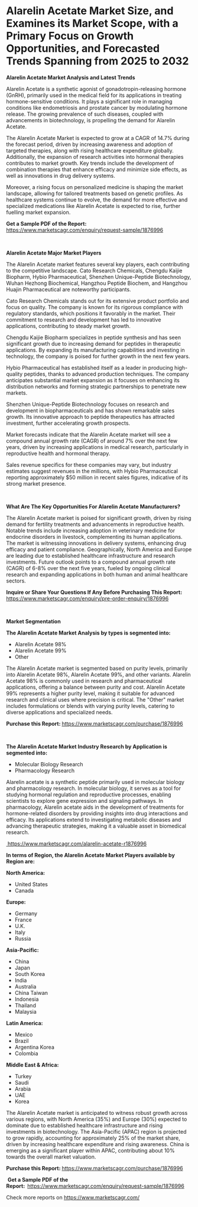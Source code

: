 <p><h1>Alarelin Acetate Market Size, and Examines its Market Scope, with a Primary Focus on Growth Opportunities, and Forecasted Trends Spanning from 2025 to 2032</h1></p><p><strong>Alarelin Acetate Market Analysis and Latest Trends</strong></p>
<p><p>Alarelin Acetate is a synthetic agonist of gonadotropin-releasing hormone (GnRH), primarily used in the medical field for its applications in treating hormone-sensitive conditions. It plays a significant role in managing conditions like endometriosis and prostate cancer by modulating hormone release. The growing prevalence of such diseases, coupled with advancements in biotechnology, is propelling the demand for Alarelin Acetate.</p><p>The Alarelin Acetate Market is expected to grow at a CAGR of 14.7% during the forecast period, driven by increasing awareness and adoption of targeted therapies, along with rising healthcare expenditure globally. Additionally, the expansion of research activities into hormonal therapies contributes to market growth. Key trends include the development of combination therapies that enhance efficacy and minimize side effects, as well as innovations in drug delivery systems. </p><p>Moreover, a rising focus on personalized medicine is shaping the market landscape, allowing for tailored treatments based on genetic profiles. As healthcare systems continue to evolve, the demand for more effective and specialized medications like Alarelin Acetate is expected to rise, further fuelling market expansion.</p></p>
<p><strong>Get a Sample PDF of the Report:&nbsp;</strong> <a href="https://www.marketscagr.com/enquiry/request-sample/1876996?utm_campaign=2795&utm_medium=2&utm_source=Github&utm_content=ia&utm_term=08032025&utm_id=alarelin-acetate">https://www.marketscagr.com/enquiry/request-sample/1876996</a></p>
<p>&nbsp;</p>
<p><strong>Alarelin Acetate Major Market Players</strong></p>
<p><p>The Alarelin Acetate market features several key players, each contributing to the competitive landscape. Cato Research Chemicals, Chengdu Kaijie Biopharm, Hybio Pharmaceutical, Shenzhen Unique-Peptide Biotechnology, Wuhan Hezhong Biochemical, Hangzhou Peptide Biochem, and Hangzhou Huajin Pharmaceutical are noteworthy participants.</p><p>Cato Research Chemicals stands out for its extensive product portfolio and focus on quality. The company is known for its rigorous compliance with regulatory standards, which positions it favorably in the market. Their commitment to research and development has led to innovative applications, contributing to steady market growth.</p><p>Chengdu Kaijie Biopharm specializes in peptide synthesis and has seen significant growth due to increasing demand for peptides in therapeutic applications. By expanding its manufacturing capabilities and investing in technology, the company is poised for further growth in the next few years.</p><p>Hybio Pharmaceutical has established itself as a leader in producing high-quality peptides, thanks to advanced production techniques. The company anticipates substantial market expansion as it focuses on enhancing its distribution networks and forming strategic partnerships to penetrate new markets.</p><p>Shenzhen Unique-Peptide Biotechnology focuses on research and development in biopharmaceuticals and has shown remarkable sales growth. Its innovative approach to peptide therapeutics has attracted investment, further accelerating growth prospects.</p><p>Market forecasts indicate that the Alarelin Acetate market will see a compound annual growth rate (CAGR) of around 7% over the next few years, driven by increasing applications in medical research, particularly in reproductive health and hormonal therapy.</p><p>Sales revenue specifics for these companies may vary, but industry estimates suggest revenues in the millions, with Hybio Pharmaceutical reporting approximately $50 million in recent sales figures, indicative of its strong market presence.</p></p>
<p>&nbsp;</p>
<p><strong>What Are The Key Opportunities For Alarelin Acetate Manufacturers?</strong></p>
<p><p>The Alarelin Acetate market is poised for significant growth, driven by rising demand for fertility treatments and advancements in reproductive health. Notable trends include increasing adoption in veterinary medicine for endocrine disorders in livestock, complementing its human applications. The market is witnessing innovations in delivery systems, enhancing drug efficacy and patient compliance. Geographically, North America and Europe are leading due to established healthcare infrastructure and research investments. Future outlook points to a compound annual growth rate (CAGR) of 6-8% over the next five years, fueled by ongoing clinical research and expanding applications in both human and animal healthcare sectors.</p></p>
<p><strong>Inquire or Share Your Questions If Any Before Purchasing This Report:</strong> <a href="https://www.marketscagr.com/enquiry/pre-order-enquiry/1876996?utm_campaign=2795&utm_medium=2&utm_source=Github&utm_content=ia&utm_term=08032025&utm_id=alarelin-acetate">https://www.marketscagr.com/enquiry/pre-order-enquiry/1876996</a></p>
<p>&nbsp;</p>
<p><strong>Market Segmentation</strong></p>
<p><strong>The Alarelin Acetate Market Analysis by types is segmented into:</strong></p>
<p><ul><li>Alarelin Acetate 98%</li><li>Alarelin Acetate 99%</li><li>Other</li></ul></p>
<p><p>The Alarelin Acetate market is segmented based on purity levels, primarily into Alarelin Acetate 98%, Alarelin Acetate 99%, and other variants. Alarelin Acetate 98% is commonly used in research and pharmaceutical applications, offering a balance between purity and cost. Alarelin Acetate 99% represents a higher purity level, making it suitable for advanced research and clinical uses where precision is critical. The "Other" market includes formulations or blends with varying purity levels, catering to diverse applications and specialized needs.</p></p>
<p><strong>Purchase this Report:&nbsp;</strong><a href="https://www.marketscagr.com/purchase/1876996?utm_campaign=2795&utm_medium=2&utm_source=Github&utm_content=ia&utm_term=08032025&utm_id=alarelin-acetate">https://www.marketscagr.com/purchase/1876996</a></p>
<p>&nbsp;</p>
<p><strong>The Alarelin Acetate Market Industry Research by Application is segmented into:</strong></p>
<p><ul><li>Molecular Biology Research</li><li>Pharmacology Research</li></ul></p>
<p><p>Alarelin acetate is a synthetic peptide primarily used in molecular biology and pharmacology research. In molecular biology, it serves as a tool for studying hormonal regulation and reproductive processes, enabling scientists to explore gene expression and signaling pathways. In pharmacology, Alarelin acetate aids in the development of treatments for hormone-related disorders by providing insights into drug interactions and efficacy. Its applications extend to investigating metabolic diseases and advancing therapeutic strategies, making it a valuable asset in biomedical research.</p></p>
<p><a href="https://www.marketscagr.com/alarelin-acetate-r1876996?utm_campaign=2795&utm_medium=2&utm_source=Github&utm_content=ia&utm_term=08032025&utm_id=alarelin-acetate">&nbsp;https://www.marketscagr.com/alarelin-acetate-r1876996</a></p>
<p><strong>In terms of Region, the Alarelin Acetate Market Players available by Region are:</strong></p>
<p>
    <p> <strong> North America: </strong>
        <ul>
            <li>United States</li>
            <li>Canada</li>
        </ul>
        </p> 
    <p> <strong> Europe: </strong>
        <ul>
            <li>Germany</li>
            <li>France</li>
            <li>U.K.</li>
            <li>Italy</li>
            <li>Russia</li>
        </ul>
        </p> 
    <p> <strong> Asia-Pacific: </strong>
        <ul>
            <li>China</li>
            <li>Japan</li>
            <li>South Korea</li>
            <li>India</li>
            <li>Australia</li>
            <li>China Taiwan</li>
            <li>Indonesia</li>
            <li>Thailand</li>
            <li>Malaysia</li>
        </ul>
        </p> 
    <p> <strong> Latin America: </strong>
        <ul>
            <li>Mexico</li>
            <li>Brazil</li>
            <li>Argentina Korea</li>
            <li>Colombia</li>
        </ul>
        </p> 
    <p> <strong> Middle East & Africa: </strong>
        <ul>
            <li>Turkey</li>
            <li>Saudi</li>
            <li>Arabia</li>
            <li>UAE</li>
            <li>Korea</li>
        </ul>
    </p>
    </p>
<p><p>The Alarelin Acetate market is anticipated to witness robust growth across various regions, with North America (35%) and Europe (30%) expected to dominate due to established healthcare infrastructure and rising investments in biotechnology. The Asia-Pacific (APAC) region is projected to grow rapidly, accounting for approximately 25% of the market share, driven by increasing healthcare expenditure and rising awareness. China is emerging as a significant player within APAC, contributing about 10% towards the overall market valuation.</p></p>
<p><strong>Purchase this Report: </strong><a href="https://www.marketscagr.com/purchase/1876996?utm_campaign=2795&utm_medium=2&utm_source=Github&utm_content=ia&utm_term=08032025&utm_id=alarelin-acetate">https://www.marketscagr.com/purchase/1876996</a></p>
<p>&nbsp;<strong>Get a Sample PDF of the Report:&nbsp;&nbsp;</strong><a href="https://www.marketscagr.com/enquiry/request-sample/1876996?utm_campaign=2795&utm_medium=2&utm_source=Github&utm_content=ia&utm_term=08032025&utm_id=alarelin-acetate">https://www.marketscagr.com/enquiry/request-sample/1876996</a></p>
<p><strong></strong></p>
<p>Check more reports on <a href="https://www.marketscagr.com/?utm_campaign=2795&utm_medium=2&utm_source=Github&utm_content=ia&utm_term=08032025&utm_id=alarelin-acetate">https://www.marketscagr.com/</a></p>